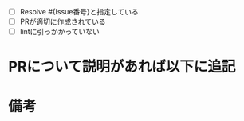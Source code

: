 - [ ] Resolve #{Issue番号}と指定している
- [ ] PRが適切に作成されている
- [ ] lintに引っかかっていない

# PRについて説明があれば以下に追記

# 備考
